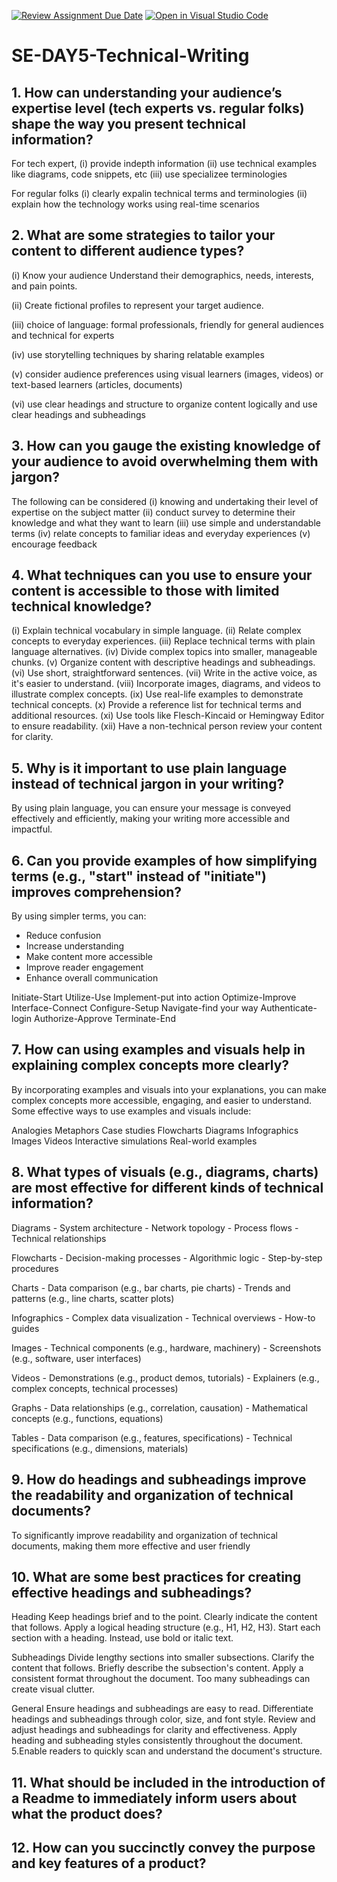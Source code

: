 [![Review Assignment Due Date](https://classroom.github.com/assets/deadline-readme-button-22041afd0340ce965d47ae6ef1cefeee28c7c493a6346c4f15d667ab976d596c.svg)](https://classroom.github.com/a/zsAR-pyY)
[![Open in Visual Studio Code](https://classroom.github.com/assets/open-in-vscode-2e0aaae1b6195c2367325f4f02e2d04e9abb55f0b24a779b69b11b9e10269abc.svg)](https://classroom.github.com/online_ide?assignment_repo_id=15786892&assignment_repo_type=AssignmentRepo)
# SE-DAY5-Technical-Writing
## 1. How can understanding your audience’s expertise level (tech experts vs. regular folks) shape the way you present technical information?
For tech expert, 
(i) provide indepth information 
(ii) use technical examples like diagrams, code snippets, etc
(iii) use specializee terminologies 

For regular folks
(i) clearly expalin technical terms and terminologies 
(ii) explain how the technology works using real-time scenarios

## 2. What are some strategies to tailor your content to different audience types?
(i)  Know your audience Understand their demographics, needs, interests, and pain points.

(ii) Create fictional profiles to represent your target audience.

(iii) choice of language: formal professionals, friendly for general audiences and technical for experts

(iv) use storytelling techniques by sharing relatable examples

(v) consider audience preferences using visual learners (images, videos) or text-based learners (articles, documents)

(vi) use clear headings and structure to organize content logically and use clear headings and subheadings

## 3. How can you gauge the existing knowledge of your audience to avoid overwhelming them with jargon?

The following can be considered
(i) knowing and undertaking their level of expertise on the subject matter 
(ii) conduct survey to determine their knowledge and what they want to learn 
(iii) use simple and understandable terms
(iv) relate concepts to familiar ideas and everyday experiences 
(v) encourage feedback

## 4. What techniques can you use to ensure your content is accessible to those with limited technical knowledge?

(i)  Explain technical vocabulary in simple language.
(ii) Relate complex concepts to everyday experiences.
(iii) Replace technical terms with plain language alternatives.
(iv) Divide complex topics into smaller, manageable chunks.
(v) Organize content with descriptive headings and subheadings.
(vi) Use short, straightforward sentences.
(vii) Write in the active voice, as it's easier to understand.
(viii) Incorporate images, diagrams, and videos to illustrate complex concepts.
(ix) Use real-life examples to demonstrate technical concepts.
(x) Provide a reference list for technical terms and additional resources.
(xi) Use tools like Flesch-Kincaid or Hemingway Editor to ensure readability.
(xii) Have a non-technical person review your content for clarity.

## 5. Why is it important to use plain language instead of technical jargon in your writing?
By using plain language, you can ensure your message is conveyed effectively and efficiently, making your writing more accessible and impactful.

## 6. Can you provide examples of how simplifying terms (e.g., "start" instead of "initiate") improves comprehension?

By using simpler terms, you can:
- Reduce confusion
- Increase understanding
- Make content more accessible
- Improve reader engagement
- Enhance overall communication

Initiate-Start
Utilize-Use
Implement-put into action 
Optimize-Improve
Interface-Connect
Configure-Setup
Navigate-find your way
Authenticate-login
Authorize-Approve
Terminate-End

## 7. How can using examples and visuals help in explaining complex concepts more clearly?

By incorporating examples and visuals into your explanations, you can make complex concepts more accessible, engaging, and easier to understand.
Some effective ways to use examples and visuals include:

Analogies
 Metaphors
Case studies
Flowcharts
Diagrams
Infographics
Images
Videos
Interactive simulations
Real-world examples



## 8. What types of visuals (e.g., diagrams, charts) are most effective for different kinds of technical information?

Diagrams
    - System architecture
    - Network topology
    - Process flows
    - Technical relationships

Flowcharts
    - Decision-making processes
    - Algorithmic logic
    - Step-by-step procedures

Charts
    - Data comparison (e.g., bar charts, pie charts)
    - Trends and patterns (e.g., line charts, scatter plots)

Infographics
    - Complex data visualization
    - Technical overviews
    - How-to guides

Images
    - Technical components (e.g., hardware, machinery)
    - Screenshots (e.g., software, user interfaces)

Videos
    - Demonstrations (e.g., product demos, tutorials)
    - Explainers (e.g., complex concepts, technical processes)

Graphs 
    - Data relationships (e.g., correlation, causation)
    - Mathematical concepts (e.g., functions, equations)

Tables
    - Data comparison (e.g., features, specifications)
    - Technical specifications (e.g., dimensions, materials)
    
## 9. How do headings and subheadings improve the readability and organization of technical documents?

To significantly improve readability and organization of technical documents,  making them more effective and user friendly 

## 10. What are some best practices for creating effective headings and subheadings?

Heading
Keep headings brief and to the point.
Clearly indicate the content that follows.
Apply a logical heading structure (e.g., H1, H2, H3).
Start each section with a heading.
Instead, use bold or italic text.


Subheadings 
Divide lengthy sections into smaller subsections.
Clarify the content that follows.
Briefly describe the subsection's content.
Apply a consistent format throughout the document.
Too many subheadings can create visual clutter.

General
Ensure headings and subheadings are easy to read.
Differentiate headings and subheadings through color, size, and font style.
Review and adjust headings and subheadings for clarity and effectiveness.
Apply heading and subheading styles consistently throughout the document.
5.Enable readers to quickly scan and understand the document's structure.

## 11. What should be included in the introduction of a Readme to immediately inform users about what the product does?
## 12. How can you succinctly convey the purpose and key features of a product?
